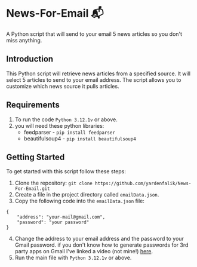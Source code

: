 # News-For-Email 📬
A Python script that will send to your email 5 news articles so you don't miss anything.

## Introduction
This Python script will retrieve news articles from a specified source. It will select 5 articles to send to your email address. The script allows you to customize which news source it pulls articles.

## Requirements
1. To run the code `Python 3.12.1v` or above.
2. you will need these python libraries:
    * feedparser - `pip install feedparser`
    * beautifulsoup4 - `pip install beautifulsoup4`
## Getting Started
To get started with this script follow these steps:
1. Clone the repository: `git clone https://github.com/yardenfalik/News-For-Email.git`
2. Create a file in the project directory called `emailData.json`.
3. Copy the following code into the `emailData.json` file:
```
{
    "address": "your-mail@gmail.com",
    "password": "your password"
}
```
4. Change the address to your email address and the password to your Gmail password.
   if you don't know how to generate passwords for 3rd party apps on Gmail I've linked a video (not mine!)
   [here](https://www.youtube.com/watch?v=lSURGX0JHbA).
6. Run the main file with `Python 3.12.1v` or above.
